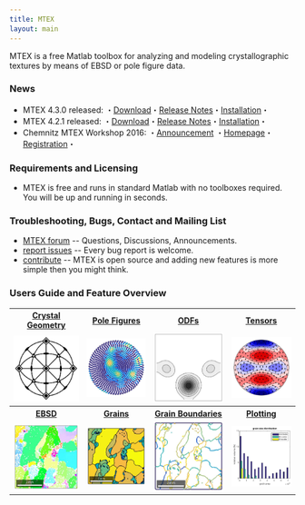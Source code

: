 ```yaml
---
title: MTEX
layout: main
---
```


MTEX is a free Matlab toolbox for analyzing and modeling crystallographic
textures by means of EBSD or pole figure data.

### News

* MTEX 4.3.0 released: ・[Download](https://github.com/mtex-toolbox/mtex/releases/download/mtex-4.3.0/mtex-4.3.0.zip)・[Release Notes](files/doc/changelog.html)・[Installation](download)・
* MTEX 4.2.1 released: ・[Download](https://github.com/mtex-toolbox/mtex/releases/download/mtex-4.2.1/mtex-4.2.1.zip)・[Release Notes](files/doc/changelog.html)・[Installation](download)・
* Chemnitz MTEX Workshop 2016: ・[Announcement](https://groups.google.com/forum/#!topic/mtexmail/SqH6sn6R9VE) ・[Homepage](http://www-user.tu-chemnitz.de/~rahi/mtexWorkshop16)・[Registration](http://www-user.tu-chemnitz.de/~rahi/mtexWorkshop16/registration.php)・

### Requirements and Licensing

* MTEX is free and runs in standard Matlab with no toolboxes required. You will
be up and running in seconds.


### Troubleshooting, Bugs, Contact and Mailing List


 * [MTEX forum](https://groups.google.com/forum/?fromgroups=#!forum/mtexmail)
  -- Questions, Discussions, Announcements.
 * [report issues](https://github.com/mtex-toolbox/mtex/issues) -- Every bug
   report is welcome.
 * [contribute](https://github.com/mtex-toolbox/mtex) -- MTEX is open
   source and adding new features is more simple then you might think.

### Users Guide and Feature Overview ###

<table border='0' cellpadding='5' width = "940px" style="width:100%" >
  <tr>
	<th><a href="files/doc/CrystalGeometry.html">Crystal Geometry</a></th>
	<th><a href="files/doc/PoleFigureAnalysis.html">Pole Figures</a></th>
	<th><a href="files/doc/ODFAnalysis.html">ODFs</a></th>
	<th><a href="files/doc/TensorAnalysis.html">Tensors</a></th>
  </tr>
  <tr>
	<td align="center"><a href="files/doc/CrystalGeometry.html">
	  <img src="files/pic/cubic.jpg" width = "230" align="center" alt=""  border="0"/></a></td>
	<td align="center"><a href="files/doc/PoleFigureAnalysis.html">
	  <img src="files/pic/pf.jpg"    width = "230" alt=""  border="0" ></a></td>
	<td align="center"><a href="files/doc/ODFAnalysis.html">
	  <img src="files/pic/odf.jpg"  width = "230"  alt=""  border="0" ></a></td>
	<td align="center"><a href="files/doc/TensorAnalysis.html">
	  <img src="files/pic/tensor.jpg" width = "230" alt=""  border="0" ></a></td>
  </tr>
  <tr>
  	<th><a href="files/doc/EBSDAnalysis.html">EBSD</a></th>
	<th><a href="files/doc/GrainAnalysis.html">Grains</a></th>
	<th><a href="files/doc/BoundaryAnalysis.html">Grain Boundaries</a></th>
	<th><a href="files/doc/Plotting.html">Plotting</a></th>
  </tr>
  <tr>
	<td align="center"><a href="files/doc/EBSDAnalysis.html">
	  <img src="files/pic/ebsdDoc.jpg" width = "230" align="center" alt=""  border="0"/></a></td>
	<td align="center"><a href="files/doc/GrainAnalysis.html">
	  <img src="files/pic/grains.jpg"  width = "230" alt=""  border="0" ></a></td>
	<td align="center"><a href="files/doc/BoundaryAnalysis.html">
	  <img src="files/pic/boundary.jpg" width = "230" alt=""  border="0" ></a></td>
	<td align="center"><a href="files/doc/Plotting.html">
	  <img src="files/pic/plotting.jpg" width = "230" alt=""  border="0" ></a></td>
  </tr>
</table>
